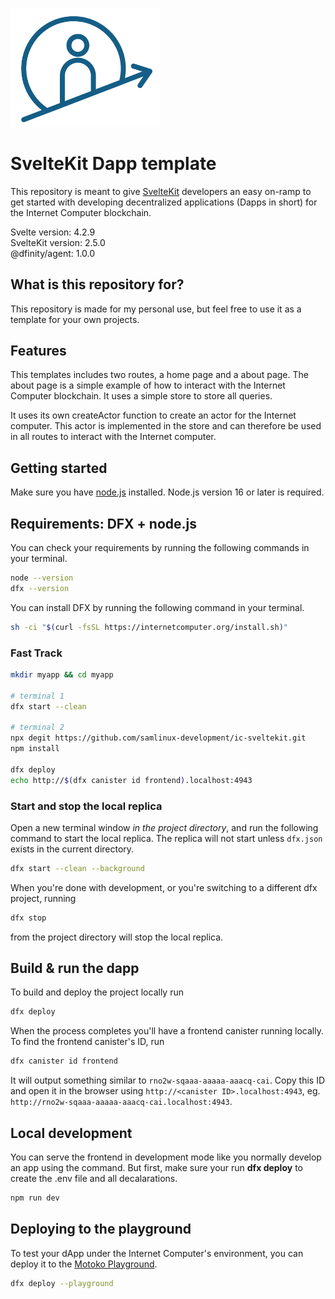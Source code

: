 <p align="left" >
  <img width="240"  src="static/icAcademy.png">
</p>

# SvelteKit Dapp template

This repository is meant to give [SvelteKit](https://kit.svelte.dev/) developers an easy on-ramp to get started with developing decentralized applications (Dapps in short) for the Internet Computer blockchain.

Svelte version:  4.2.9   
SvelteKit version: 2.5.0  
@dfinity/agent: 1.0.0   

## What is this repository for?
This repository is made for my personal use, but feel free to use it as a template for your own projects.

## Features
This templates includes two routes, a home page and a about page. The about page is a simple example of how to interact with the Internet Computer blockchain. It uses a simple store to store all queries.

It uses its own createActor function to create an actor for the Internet computer. This actor is implemented in the store and can therefore be used in all routes to interact with the Internet computer.

## Getting started
Make sure you have [node.js](https://nodejs.org/) installed. Node.js version 16 or later is required.

## Requirements: DFX + node.js

You can check your requirements by running the following commands in your terminal.

```bash
node --version
dfx --version
```

You can install DFX by running the following command in your terminal.
```bash
sh -ci "$(curl -fsSL https://internetcomputer.org/install.sh)"
```

### Fast Track
```bash
mkdir myapp && cd myapp

# terminal 1
dfx start --clean

# terminal 2
npx degit https://github.com/samlinux-development/ic-sveltekit.git
npm install

dfx deploy 
echo http://$(dfx canister id frontend).localhost:4943
```



### Start and stop the local replica

Open a new terminal window _in the project directory_, and run the following command to start the local replica. The replica will not start unless `dfx.json` exists in the current directory.

```bash
dfx start --clean --background
```

When you're done with development, or you're switching to a different dfx project, running

```bash
dfx stop
```

from the project directory will stop the local replica.

## Build & run the dapp

To build and deploy the project locally run

```bash
dfx deploy
```

When the process completes you'll have a frontend canister running locally. To find the frontend canister's ID, run

```bash
dfx canister id frontend
```

It will output something similar to `rno2w-sqaaa-aaaaa-aaacq-cai`. Copy this ID and open it in the browser using `http://<canister ID>.localhost:4943`, eg. `http://rno2w-sqaaa-aaaaa-aaacq-cai.localhost:4943`.

## Local development

You can serve the frontend in development mode like you normally develop an app using the command. But first, make sure your run **dfx deploy** to create the .env file and all decalarations.

```bash
npm run dev
```

## Deploying to the playground

To test your dApp under the Internet Computer's environment, you can deploy it to the [Motoko Playground](https://m7sm4-2iaaa-aaaab-qabra-cai.raw.ic0.app/).

```bash
dfx deploy --playground
```
